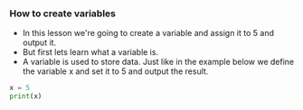 ### How to create variables

* In this lesson we're going to create a variable and assign it to 5 and output it.
* But first lets learn what a variable is.
* A variable is used to store data. Just like in the example below we define the variable x and set it to 5 and output the result.
```python
x = 5
print(x)
```
